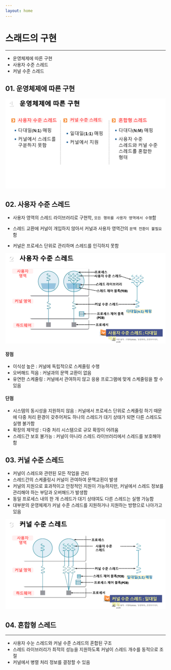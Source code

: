 ```yaml
---
layout: home
---
```


# 스래드의 구현
---

* 운영체제에 따른 구현
* 사용자 수준 스레드
* 커널 수준 스레드





## 01. 운영체제에 따른 구현





![os04_25](./img/os04_25.png)

## 02. 사용자 수준 스레드

* 사용자 영역의 스레드 라이브러리로 구현학, `모든 행위를 사용자 영역에서 수행`함

* 스레드 교환에 커널이 개입하지 않아서 커널과 사용자 영역간의 `문맥 전환이 불필요`함

* 커널은 프로세스 단위로 관리하며 스레드를 인긱하지 못함

  



![os04_27](./img/os04_27.png)

#### 장점

* 이식성 높은 : 커널에 독립적으로 스케줄링 수행
* 오버해드 적음 : 커널과의 문맥 교환이 없음
* 유연한 스케줄링 : 커널에서 관여하지 않고 응용 프로그램에 맞게 스케줄링을 할 수 있음



#### 단점

* 시스템의 동시성을 지원하지 않음 : 커널에서 프로세스 단위로 스케줄링 하기 때문에 다중 처리 환경이 갖추어져도 하나의 스레드가 대기 상태가 되면 다른 스레드도 실행 불가함
* 확장의 제약성 : 다중 처리 시스템으로 규모 확장이 어려움
* 스레드간 보호 불가능 : 커널이 아니라 스레드 라이브러리에서 스레드를 보호해야 함



## 03. 커널 수준 스레드

* 커널이 스레드와 관련된 모든 작업을 관리
* 스레드간의 스케줄링시 커널이 관여하여 문맥교횐이 발생
* 커널의 지원으로 효과적이고 안정적인 지원이 가능하지만, 커널에서 스레드 정보를 관리해야 하는 부담과 오버해드가 발생함
* 동일 프로세스 내의 한 개 스레드가 대기 상태여도 다른 스레드는 실행 가능함
* 대부분의 운영체제가 커널 수준 스레드를 지원하거나 지원하는 방향으로 나아가고 있음





![os04_31](./img/os04_31.png)

## 04. 혼합형 스레드

---

* 사용자 수눈 스레드와 커널 수준 스레드의 혼합된 구조
* 스레드 라이브러리가 최적의 성능을 지원하도록 커널이 스레드 개수를 동적으로 조절
* 커널에서 병렬 처리 정보를 결정할 수 있음







